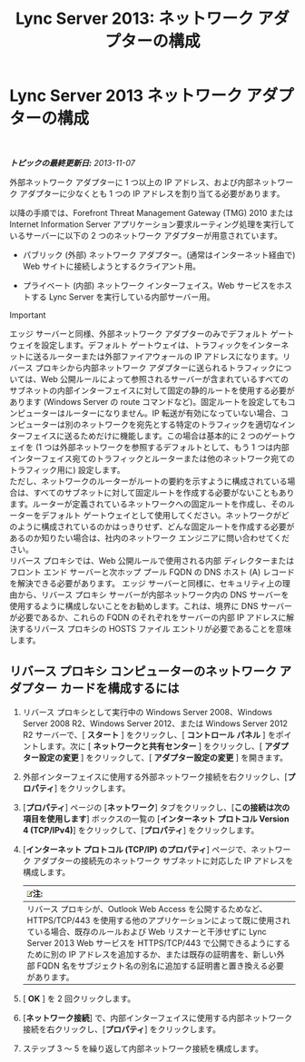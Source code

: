 ﻿---
title: 'Lync Server 2013: ネットワーク アダプターの構成'
TOCTitle: ネットワーク アダプターの構成
ms:assetid: 6519ed80-020f-47a3-851c-03dea5eac5d9
ms:mtpsurl: https://technet.microsoft.com/ja-jp/library/Gg429707(v=OCS.15)
ms:contentKeyID: 48272279
ms.date: 05/19/2016
mtps_version: v=OCS.15
ms.translationtype: HT
---

# Lync Server 2013 ネットワーク アダプターの構成

 

_**トピックの最終更新日:** 2013-11-07_

外部ネットワーク アダプターに 1 つ以上の IP アドレス、および内部ネットワーク アダプターに少なくとも 1 つの IP アドレスを割り当てる必要があります。

以降の手順では、Forefront Threat Management Gateway (TMG) 2010 または Internet Information Server アプリケーション要求ルーティング処理を実行しているサーバーに以下の 2 つのネットワーク アダプターが用意されています。

  - パブリック (外部) ネットワーク アダプター。(通常はインターネット経由で) Web サイトに接続しようとするクライアント用。

  - プライベート (内部) ネットワーク インターフェイス。Web サービスをホストする Lync Server を実行している内部サーバー用。


> [!IMPORTANT]
> エッジ サーバーと同様、外部ネットワーク アダプターのみでデフォルト ゲートウェイを設定します。デフォルト ゲートウェイは、トラフィックをインターネットに送るルーターまたは外部ファイアウォールの IP アドレスになります。リバース プロキシから内部ネットワーク アダプターに送られるトラフィックについては、Web 公開ルールによって参照されるサーバーが含まれているすべてのサブネットの内部インターフェイスに対して固定の静的ルートを使用する必要があります (Windows Server の route コマンドなど)。固定ルートを設定してもコンピューターはルーターになりません。IP 転送が有効になっていない場合、コンピューターは別のネットワークを宛先とする特定のトラフィックを適切なインターフェイスに送るためだけに機能します。この場合は基本的に 2 つのゲートウェイを (1 つは外部ネットワークを参照するデフォルトとして、もう 1 つは内部インターフェイス宛てのトラフィックとルーターまたは他のネットワーク宛てのトラフィック用に) 設定します。<BR>ただし、ネットワークのルーターがルートの要約を示すように構成されている場合は、すべてのサブネットに対して固定ルートを作成する必要がないこともあります。ルーターが定義されているネットワークへの固定ルートを作成し、そのルーターをデフォルト ゲートウェイとして使用してください。ネットワークがどのように構成されているのかはっきりせず、どんな固定ルートを作成する必要があるのか知りたい場合は、社内のネットワーク エンジニアに問い合わせてください。<BR>リバース プロキシでは、Web 公開ルールで使用される内部 ディレクターまたは フロント エンド サーバーと次ホップ プール FQDN の DNS ホスト (A) レコードを解決できる必要があります。 エッジ サーバーと同様に、セキュリティ上の理由から、リバース プロキシ サーバーが内部ネットワーク内の DNS サーバーを使用するように構成しないことをお勧めします。これは、境界に DNS サーバーが必要であるか、これらの FQDN のそれぞれをサーバーの内部 IP アドレスに解決するリバース プロキシの HOSTS ファイル エントリが必要であることを意味します。



## リバース プロキシ コンピューターのネットワーク アダプター カードを構成するには

1.  リバース プロキシとして実行中の Windows Server 2008、Windows Server 2008 R2、Windows Server 2012、または Windows Server 2012 R2 サーバーで、\[ **スタート** \] をクリックし、\[ **コントロール パネル** \] をポイントします。次に \[ **ネットワークと共有センター** \] をクリックし、\[ **アダプター設定の変更** \] をクリックして、\[ **アダプター設定の変更** \] を開きます。

2.  外部インターフェイスに使用する外部ネットワーク接続を右クリックし、\[**プロパティ**\] をクリックします。

3.  \[**プロパティ**\] ページの \[**ネットワーク**\] タブをクリックし、\[**この接続は次の項目を使用します**\] ボックスの一覧の \[**インターネット プロトコル Version 4 (TCP/IPv4)**\] をクリックして、\[**プロパティ**\] をクリックします。

4.  \[**インターネット プロトコル (TCP/IP) のプロパティ**\] ページで、ネットワーク アダプターの接続先のネットワーク サブネットに対応した IP アドレスを構成します。
    
    <table>
    <thead>
    <tr class="header">
    <th><img src="images/Gg412781.note(OCS.15).gif" title="note" alt="note" />注:</th>
    </tr>
    </thead>
    <tbody>
    <tr class="odd">
    <td>リバース プロキシが、Outlook Web Access を公開するためなど、HTTPS/TCP/443 を使用する他のアプリケーションによって既に使用されている場合、既存のルールおよび Web リスナーと干渉せずに Lync Server 2013 Web サービスを HTTPS/TCP/443 で公開できるようにするために別の IP アドレスを追加するか、または既存の証明書を、新しい外部 FQDN 名をサブジェクト名の別名に追加する証明書と置き換える必要があります。</td>
    </tr>
    </tbody>
    </table>


5.  \[ **OK** \] を 2 回クリックします。

6.  \[**ネットワーク接続**\] で、内部インターフェイスに使用する内部ネットワーク接続を右クリックし、\[**プロパティ**\] をクリックします。

7.  ステップ 3 ～ 5 を繰り返して内部ネットワーク接続を構成します。

